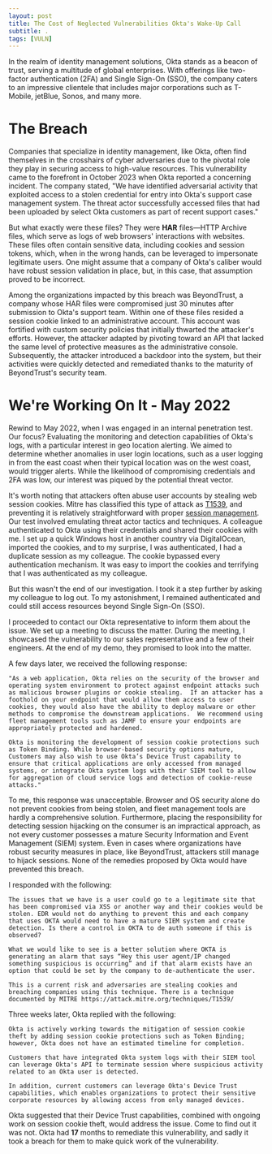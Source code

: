 ```yaml
---
layout: post
title: The Cost of Neglected Vulnerabilities Okta's Wake-Up Call 
subtitle: .
tags: [VULN]
---
```


In the realm of identity management solutions, Okta stands as a beacon of trust, serving a multitude of global enterprises. With offerings like two-factor authentication (2FA) and Single Sign-On (SSO), the company caters to an impressive clientele that includes major corporations such as T-Mobile, jetBlue, Sonos, and many more. 
# The Breach
Companies that specialize in identity management, like Okta, often find themselves in the crosshairs of cyber adversaries due to the pivotal role they play in securing access to high-value resources. This vulnerability came to the forefront in October 2023 when Okta reported a concerning incident. The company stated, "We have identified adversarial activity that exploited access to a stolen credential for entry into Okta's support case management system. The threat actor successfully accessed files that had been uploaded by select Okta customers as part of recent support cases."

But what exactly were these files? They were **HAR** files—HTTP Archive files, which serve as logs of web browsers' interactions with websites. These files often contain sensitive data, including cookies and session tokens, which, when in the wrong hands, can be leveraged to impersonate legitimate users. One might assume that a company of Okta's caliber would have robust session validation in place, but, in this case, that assumption proved to be incorrect.

Among the organizations impacted by this breach was BeyondTrust, a company whose HAR files were compromised just 30 minutes after submission to Okta's support team. Within one of these files resided a session cookie linked to an administrative account. This account was fortified with custom security policies that initially thwarted the attacker's efforts. However, the attacker adapted by pivoting toward an API that lacked the same level of protective measures as the administrative console. Subsequently, the attacker introduced a backdoor into the system, but their activities were quickly detected and remediated thanks to the maturity of BeyondTrust's security team.

# We're Working On It - May 2022
Rewind to May 2022, when I was engaged in an internal penetration test. Our focus? Evaluating the monitoring and detection capabilities of Okta's logs, with a particular interest in geo location alerting. We aimed to determine whether anomalies in user login locations, such as a user logging in from the east coast when their typical location was on the west coast, would trigger alerts. While the likelihood of compromising credentials and 2FA was low, our interest was piqued by the potential threat vector.

It's worth noting that attackers often abuse user accounts by stealing web session cookies. Mitre has classified this type of attack as [T1539](https://attack.mitre.org/techniques/T1539/), and preventing it is relatively straightforward with proper [session management](https://cheatsheetseries.owasp.org/cheatsheets/Session_Management_Cheat_Sheet.html). Our test involved emulating threat actor tactics and techniques. A colleague authenticated to Okta using their credentials and shared their cookies with me. I set up a quick Windows host in another country via DigitalOcean, imported the cookies, and to my surprise, I was authenticated, I had a duplicate session as my colleague. The cookie bypassed every authentication mechanism. It was easy to import the cookies and terrifying that I was authenticated as my colleague.

But this wasn't the end of our investigation. I took it a step further by asking my colleague to log out. To my astonishment, I remained authenticated and could still access resources beyond Single Sign-On (SSO).

I proceeded to contact our Okta representative to inform them about the issue. We set up a meeting to discuss the matter. During the meeting, I showcased the vulnerability to our sales representative and a few of their engineers. At the end of my demo, they promised to look into the matter.

A few days later, we received the following response:
```
"As a web application, Okta relies on the security of the browser and operating system environment to protect against endpoint attacks such as malicious browser plugins or cookie stealing.  If an attacker has a foothold on your endpoint that would allow them access to user cookies, they would also have the ability to deploy malware or other methods to compromise the downstream applications.  We recommend using fleet management tools such as JAMF to ensure your endpoints are appropriately protected and hardened.  
  
Okta is monitoring the development of session cookie protections such as Token Binding. While browser-based security options mature, Customers may also wish to use Okta’s Device Trust capability to ensure that critical applications are only accessed from managed systems, or integrate Okta system logs with their SIEM tool to allow for aggregation of cloud service logs and detection of cookie-reuse attacks."
```

To me, this response was unacceptable. Browser and OS security alone do not prevent cookies from being stolen, and fleet management tools are hardly a comprehensive solution. Furthermore, placing the responsibility for detecting session hijacking on the consumer is an impractical approach, as not every customer possesses a mature Security Information and Event Management (SIEM) system. Even in cases where organizations have robust security measures in place, like BeyondTrust, attackers still manage to hijack sessions. None of the remedies proposed by Okta would have prevented this breach.

I responded with the following:
```
The issues that we have is a user could go to a legitimate site that has been compromised via XSS or another way and their cookies would be stolen. EDR would not do anything to prevent this and each company that uses OKTA would need to have a mature SIEM system and create detection. Is there a control in OKTA to de auth someone if this is observed?

What we would like to see is a better solution where OKTA is generating an alarm that says “Hey this user agent/IP changed something suspicious is occurring” and if that alarm exists have an option that could be set by the company to de-authenticate the user.

This is a current risk and adversaries are stealing cookies and breaching companies using this technique. There is a technique documented by MITRE https://attack.mitre.org/techniques/T1539/
```

Three weeks later, Okta replied with the following:
```
Okta is actively working towards the mitigation of session cookie theft by adding session cookie protections such as Token Binding; however, Okta does not have an estimated timeline for completion.

Customers that have integrated Okta system logs with their SIEM tool can leverage Okta's API to terminate session where suspicious activity related to an Okta user is detected. 

In addition, current customers can leverage Okta's Device Trust capabilities, which enables organizations to protect their sensitive corporate resources by allowing access from only managed devices.
```

Okta suggested that their Device Trust capabilities, combined with ongoing work on session cookie theft, would address the issue. Come to find out it was not. Okta had **17** months to remediate this vulnerability, and sadly it took a breach for them to make quick work of the vulnerability.  
